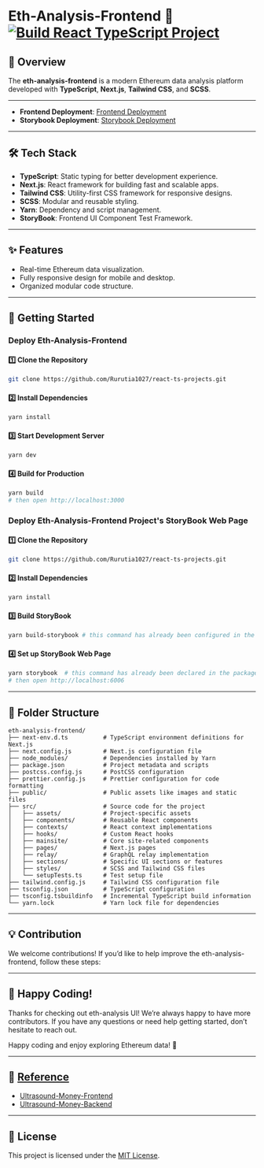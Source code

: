 # **Eth-Analysis-Frontend** 🚀 [![Build React TypeScript Project](https://github.com/Rurutia1027/eth-analysis-frontend/actions/workflows/build.yml/badge.svg?branch=master)](https://github.com/Rurutia1027/eth-analysis-frontend/actions/workflows/build.yml)

## **📖 Overview**

The **eth-analysis-frontend** is a modern Ethereum data analysis platform developed with **TypeScript**, **Next.js**, **Tailwind CSS**, and **SCSS**.

---

- **Frontend Deployment**: [Frontend Deployment](https://eth-analysis-frontend.vercel.app/)
- **Storybook Deployment**: [Storybook Deployment](https://eth-storybook.vercel.app)

---

## **🛠️ Tech Stack**

- **TypeScript**: Static typing for better development experience.
- **Next.js**: React framework for building fast and scalable apps.
- **Tailwind CSS**: Utility-first CSS framework for responsive designs.
- **SCSS**: Modular and reusable styling.
- **Yarn**: Dependency and script management.
- **StoryBook**: Frontend UI Component Test Framework.

---

## **✨ Features**

- Real-time Ethereum data visualization.
- Fully responsive design for mobile and desktop.
- Organized modular code structure.

---

## **🚀 Getting Started**

### Deploy Eth-Analysis-Frontend

#### **1️⃣ Clone the Repository**

```bash
git clone https://github.com/Rurutia1027/react-ts-projects.git
```

#### **2️⃣ Install Dependencies**

```bash
yarn install
```

#### **3️⃣ Start Development Server**

```bash
yarn dev
```

#### **4️⃣ Build for Production**

```bash
yarn build
# then open http://localhost:3000
```

### Deploy Eth-Analysis-Frontend Project's StoryBook Web Page

#### **1️⃣ Clone the Repository**

```bash
git clone https://github.com/Rurutia1027/react-ts-projects.git
```

#### **2️⃣ Install Dependencies**

```bash
yarn install
```

#### **3️⃣ Build StoryBook**

```bash
yarn build-storybook # this command has already been configured in the package.json
```

#### **4️⃣ Set up StoryBook Web Page**

```bash
yarn storybook  # this command has already been declared in the package.json
# then open http://localhost:6006
```

---

## 📂 **Folder Structure**

```
eth-analysis-frontend/
├── next-env.d.ts          # TypeScript environment definitions for Next.js
├── next.config.js         # Next.js configuration file
├── node_modules/          # Dependencies installed by Yarn
├── package.json           # Project metadata and scripts
├── postcss.config.js      # PostCSS configuration
├── prettier.config.js     # Prettier configuration for code formatting
├── public/                # Public assets like images and static files
├── src/                   # Source code for the project
│   ├── assets/            # Project-specific assets
│   ├── components/        # Reusable React components
│   ├── contexts/          # React context implementations
│   ├── hooks/             # Custom React hooks
│   ├── mainsite/          # Core site-related components
│   ├── pages/             # Next.js pages
│   ├── relay/             # GraphQL relay implementation
│   ├── sections/          # Specific UI sections or features
│   ├── styles/            # SCSS and Tailwind CSS files
│   └── setupTests.ts      # Test setup file
├── tailwind.config.js     # Tailwind CSS configuration file
├── tsconfig.json          # TypeScript configuration
├── tsconfig.tsbuildinfo   # Incremental TypeScript build information
└── yarn.lock              # Yarn lock file for dependencies
```

---

## 💡 Contribution

We welcome contributions! If you’d like to help improve the eth-analysis-frontend, follow these steps:

---

## 🎉 Happy Coding!

Thanks for checking out eth-analysis UI! We’re always happy to have more contributors. If you have any questions or need help getting started, don’t hesitate to reach out.

Happy coding and enjoy exploring Ethereum data! 🚀

---

## 📝 [Reference]()

- [Ultrasound-Money-Frontend](https://github.com/ultrasoundmoney/frontend)
- [Ultrasound-Money-Backend](https://github.com/ultrasoundmoney/eth-analysis-rs)

---

## 📜 License

This project is licensed under the [MIT License](./LICENSE).
